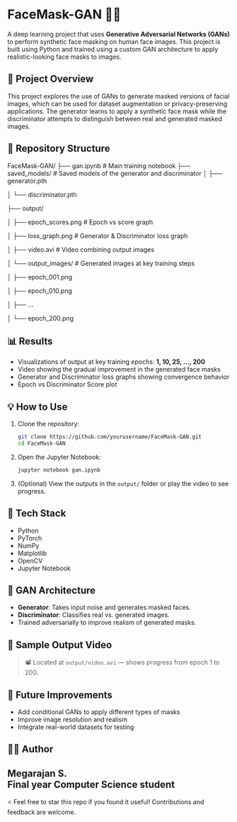 # FaceMask-GAN 🧠😷

A deep learning project that uses **Generative Adversarial Networks (GANs)** to perform synthetic face masking on human face images. This project is built using Python and trained using a custom GAN architecture to apply realistic-looking face masks to images.

## 🧪 Project Overview

This project explores the use of GANs to generate masked versions of facial images, which can be used for dataset augmentation or privacy-preserving applications. The generator learns to apply a synthetic face mask while the discriminator attempts to distinguish between real and generated masked images.

## 📂 Repository Structure

FaceMask-GAN/
├── gan.ipynb                  # Main training notebook
├── saved_models/              # Saved models of the generator and discriminator
│   ├── generator.pth

│   └── discriminator.pth

├── output/

│   ├── epoch_scores.png       # Epoch vs score graph

│   ├── loss_graph.png         # Generator & Discriminator loss graph

│   ├── video.avi              # Video combining output images

│   └── output_images/         # Generated images at key training steps

│       ├── epoch_001.png

│       ├── epoch_010.png

│       ├── ...

│       └── epoch_200.png


## 📊 Results

- Visualizations of output at key training epochs: **1, 10, 25, ..., 200**
- Video showing the gradual improvement in the generated face masks
- Generator and Discriminator loss graphs showing convergence behavior
- Epoch vs Discriminator Score plot

## 💡 How to Use

1. Clone the repository:
    ```bash
    git clone https://github.com/yourusername/FaceMask-GAN.git
    cd FaceMask-GAN
    ```

2. Open the Jupyter Notebook:
    ```bash
    jupyter notebook gan.ipynb
    ```

3. (Optional) View the outputs in the `output/` folder or play the video to see progress.

## 🧰 Tech Stack

- Python
- PyTorch
- NumPy
- Matplotlib
- OpenCV
- Jupyter Notebook

## 🧠 GAN Architecture

- **Generator**: Takes input noise and generates masked faces.
- **Discriminator**: Classifies real vs. generated images.
- Trained adversarially to improve realism of generated masks.

## 🎥 Sample Output Video

> 📽️ Located at `output/video.avi` — shows progress from epoch 1 to 200.

## 📌 Future Improvements

- Add conditional GANs to apply different types of masks
- Improve image resolution and realism
- Integrate real-world datasets for testing

## 🙋‍♂️ Author

**Megarajan S.**  
Final year Computer Science student 
---

⭐ Feel free to star this repo if you found it useful! Contributions and feedback are welcome.

